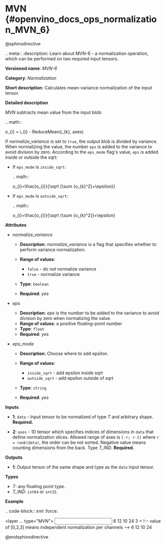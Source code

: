 # MVN {#openvino_docs_ops_normalization_MVN_6}

@sphinxdirective

.. meta::
  :description: Learn about MVN-6 - a normalization operation, which can be 
                performed on two required input tensors.

**Versioned name**: *MVN-6*

**Category**: *Normalization*

**Short description**: Calculates mean-variance normalization of the input tensor.

**Detailed description**

*MVN* subtracts mean value from the input blob:

.. math::

   o_{i} = i_{i} - ReduceMean(i_{k}, axes)


If *normalize_variance* is set to ``true``, the output blob is divided by variance. When normalizing the value, the number ``eps`` is added to the variance to avoid division by zero. According to the ``eps_mode`` flag's value, ``eps`` is added inside or outside the sqrt:

* If ``eps_mode`` is ``inside_sqrt``:

  .. math::

     o_{i}=\frac{o_{i}}{\sqrt {\sum {o_{k}^2}+\epsilon}}


* If ``eps_mode`` is ``outside_sqrt``:

  .. math::

     o_{i}=\frac{o_{i}}{\sqrt {\sum {o_{k}^2}}+\epsilon}


**Attributes**

* *normalize_variance*

  * **Description**: *normalize_variance* is a flag that specifies whether to perform variance normalization.
  * **Range of values**:

    * ``false`` - do not normalize variance
    * ``true`` - normalize variance

  * **Type**: ``boolean``
  * **Required**: *yes*

* *eps*

  * **Description**: *eps* is the number to be added to the variance to avoid division by zero when normalizing the value.
  * **Range of values**: a positive floating-point number
  * **Type**: ``float``
  * **Required**: *yes*

* *eps_mode*

  * **Description**: Choose where to add epsilon.
  * **Range of values**:

    * ``inside_sqrt`` - add epsilon inside sqrt
    * ``outside_sqrt`` - add epsilon outside of sqrt

  * **Type**: ``string``
  * **Required**: *yes*

**Inputs**

* **1**: ``data`` - Input tensor to be normalized of type *T* and arbitrary shape. **Required.**

* **2**: ``axes`` - 1D tensor which specifies indices of dimensions in ``data`` that define normalization slices. Allowed range of axes is ``[-r; r-1]`` where ``r = rank(data)``, the order can be not sorted. Negative value means counting dimensions from the back. Type *T_IND*. **Required.**

**Outputs**

* **1**: Output tensor of the same shape and type as the ``data`` input tensor.

**Types**

* *T*: any floating point type.
* *T_IND*: ``int64`` or ``int32``.

**Example**

.. code-block:: xml
   :force:

   <layer ... type="MVN">
       <data eps="1e-9" eps_mode="inside_sqrt" normalize_variance="true"/>
       <input>
           <port id="0">
               <dim>6</dim>
               <dim>12</dim>
               <dim>10</dim>
               <dim>24</dim>
           </port>
           <port id="1">
               <dim>3</dim> < !-- value of [0,2,3] means independent normalization per channels -->
           </port>
       </input>
       <output>
           <port id="2">
               <dim>6</dim>
               <dim>12</dim>
               <dim>10</dim>
               <dim>24</dim>
           </port>
       </output>
   </layer>


@endsphinxdirective

